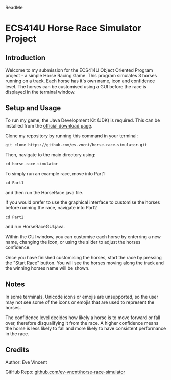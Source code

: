 ReadMe

# ECS414U Horse Race Simulator Project

## Introduction

Welcome to my submission for the ECS414U Object Oriented Program project - a simple Horse Racing Game. This program simulates 3 horses running on a track. Each horse has it's own name, icon and confidence level. The horses can be customised using a GUI before the race is displayed in the terminal window. 

## Setup and Usage

To run my game, the Java Development Kit (JDK) is required. This can be installed from the [official download page](https://www.oracle.com/java/technologies/downloads/). 

Clone my repository by running this command in your terminal:

```git clone https://github.com/ev-vncnt/horse-race-simulator.git```

Then, navigate to the main directory using: 

```cd horse-race-simulator```

To simply run an example race, move into Part1

```cd Part1``` 

and then run the HorseRace.java file.

If you would prefer to use the graphical interface to customise the horses before running the race, navigate into Part2

```cd Part2```

and run HorseRaceGUI.java. 

Within the GUI window, you can customise each horse by enterring a new name, changing the icon, or using the slider to adjust the horses confidence.

Once you have finished customising the horses, start the race by pressing the "Start Race" button. You will see the horses moving along the track and the winning horses name will be shown.

## Notes

In some terminals, Unicode icons or emojis are unsupported, so the user may not see some of the icons or emojis that are used to represent the horses.

The confidence level decides how likely a horse is to move forward or fall over, therefore disqualifying it from the race. A higher confidence means the horse is less likely to fall and more likely to have consistent performance in the race.

## Credits

Author: Eve Vincent

GitHub Repo: [github.com/ev-vncnt/horse-race-simulator](https://github.com/ev-vncnt/horse-race-simulator)




